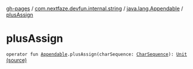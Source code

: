 [gh-pages](../../index.md) / [com.nextfaze.devfun.internal.string](../index.md) / [java.lang.Appendable](index.md) / [plusAssign](./plus-assign.md)

# plusAssign

`operator fun `[`Appendable`](https://kotlinlang.org/api/latest/jvm/stdlib/kotlin.text/-appendable/index.html)`.plusAssign(charSequence: `[`CharSequence`](https://kotlinlang.org/api/latest/jvm/stdlib/kotlin/-char-sequence/index.html)`): `[`Unit`](https://kotlinlang.org/api/latest/jvm/stdlib/kotlin/-unit/index.html) [(source)](https://github.com/NextFaze/dev-fun/tree/master/devfun-internal/src/main/java/com/nextfaze/devfun/internal/string/Spannable.kt#L12)